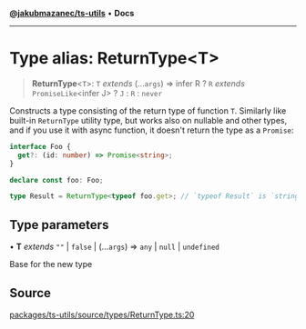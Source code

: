 [**@jakubmazanec/ts-utils**](../README.md) • **Docs**

---

# Type alias: ReturnType\<T\>

> **ReturnType**\<`T`\>: `T` _extends_ (...`args`) => infer R ? `R` _extends_ `PromiseLike`\<infer
> J\> ? `J` : `R` : `never`

Constructs a type consisting of the return type of function `T`. Similarly like built-in
`ReturnType` utility type, but works also on nullable and other types, and if you use it with async
function, it doesn't return the type as a `Promise`:

```TypeScript
interface Foo {
  get?: (id: number) => Promise<string>;
}

declare const foo: Foo;

type Result = ReturnType<typeof foo.get>; // `typeof Result` is `string`
```

## Type parameters

• **T** _extends_ `""` \| `false` \| (...`args`) => `any` \| `null` \| `undefined`

Base for the new type

## Source

[packages/ts-utils/source/types/ReturnType.ts:20](https://github.com/jakubmazanec/tools/blob/ff982fbbc1a4d22edeaae8b283ad7d8de4b15bd8/packages/ts-utils/source/types/ReturnType.ts#L20)
